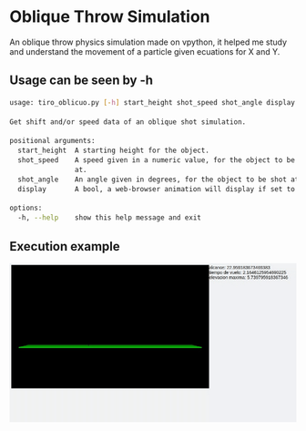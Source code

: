 # Oblique Throw Simulation

An oblique throw physics simulation made on vpython, it helped me study and understand the movement of a particle given ecuations for X and Y.

## Usage can be seen by -h

```sh
usage: tiro_oblicuo.py [-h] start_height shot_speed shot_angle display

Get shift and/or speed data of an oblique shot simulation.

positional arguments:
  start_height  A starting height for the object.
  shot_speed    A speed given in a numeric value, for the object to be shot
                at.
  shot_angle    An angle given in degrees, for the object to be shot at.
  display       A bool, a web-browser animation will display if set to true.

options:
  -h, --help    show this help message and exit
```

## Execution example

![](oblique-shot-example.gif)
